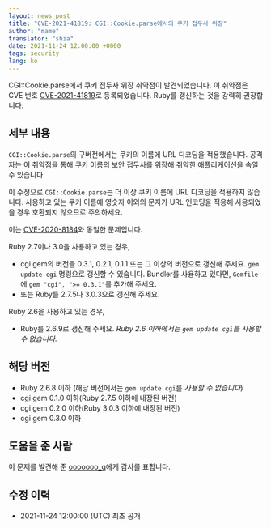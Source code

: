 ```yaml
---
layout: news_post
title: "CVE-2021-41819: CGI::Cookie.parse에서의 쿠키 접두사 위장"
author: "mame"
translator: "shia"
date: 2021-11-24 12:00:00 +0000
tags: security
lang: ko
---
```


CGI::Cookie.parse에서 쿠키 접두사 위장 취약점이 발견되었습니다.
이 취약점은 CVE 번호 [CVE-2021-41819](https://nvd.nist.gov/vuln/detail/CVE-2021-41819)로 등록되었습니다.
Ruby를 갱신하는 것을 강력히 권장합니다.

## 세부 내용

`CGI::Cookie.parse`의 구버전에서는 쿠키의 이름에 URL 디코딩을 적용했습니다.
공격자는 이 취약점을 통해 쿠키 이름의 보안 접두사를 위장해 취약한 애플리케이션을 속일 수 있습니다.

이 수정으로 `CGI::Cookie.parse`는 더 이상 쿠키 이름에 URL 디코딩을 적용하지 않습니다.
사용하고 있는 쿠키 이름에 영숫자 이외의 문자가 URL 인코딩을 적용해 사용되었을 경우 호환되지 않으므로 주의하세요.

이는 [CVE-2020-8184](https://nvd.nist.gov/vuln/detail/CVE-2020-8184)와 동일한 문제입니다.

Ruby 2.7이나 3.0을 사용하고 있는 경우,

* cgi gem의 버전을 0.3.1, 0.2.1, 0.1.1 또는 그 이상의 버전으로 갱신해 주세요. `gem update cgi` 명령으로 갱신할 수 있습니다. Bundler를 사용하고 있다면, `Gemfile`에 `gem "cgi", ">= 0.3.1"`를 추가해 주세요.
* 또는 Ruby를 2.7.5나 3.0.3으로 갱신해 주세요.

Ruby 2.6을 사용하고 있는 경우,

* Ruby를 2.6.9로 갱신해 주세요. *Ruby 2.6 이하에서는 `gem update cgi`를 사용할 수 없습니다.*

## 해당 버전

* Ruby 2.6.8 이하 (해당 버전에서는 `gem update cgi`를 *사용할 수 없습니다*)
* cgi gem 0.1.0 이하(Ruby 2.7.5 이하에 내장된 버전)
* cgi gem 0.2.0 이하(Ruby 3.0.3 이하에 내장된 버전)
* cgi gem 0.3.0 이하

## 도움을 준 사람

이 문제를 발견해 준 [ooooooo_q](https://hackerone.com/ooooooo_q)에게 감사를 표합니다.

## 수정 이력

* 2021-11-24 12:00:00 (UTC) 최초 공개
